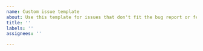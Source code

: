 ```yaml
---
name: Custom issue template
about: Use this template for issues that don't fit the bug report or feature request categories.
title: ''
labels: ''
assignees: ''

---
```



